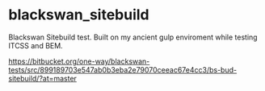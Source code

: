 # blackswan_sitebuild

Blackswan Sitebuild test.
Built on my ancient gulp enviroment while testing ITCSS and BEM.

https://bitbucket.org/one-way/blackswan-tests/src/899189703e547ab0b3eba2e79070ceeac67e4cc3/bs-bud-sitebuild/?at=master
